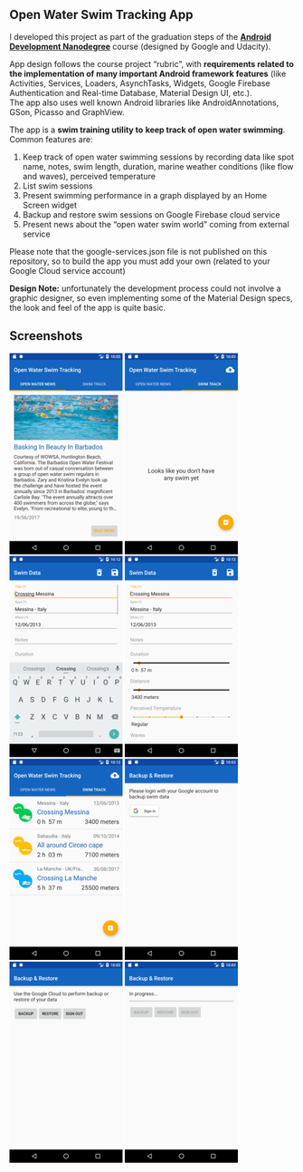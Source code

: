 
<h2 id="open-water-swim-tracking-app"><strong>Open Water Swim Tracking App</strong></h2>

<p>I developed this project as part of the graduation steps of the <a href="https://www.udacity.com/course/android-developer-nanodegree-by-google--nd801" target="_blank"><strong>Android Development Nanodegree</strong></a> course (designed by Google and Udacity).</p>

<p>App design follows the course project “rubric”, with <strong>requirements related to the implementation of many important Android framework features</strong> (like Activities, Services, Loaders, AsynchTasks, Widgets, Google Firebase Authentication and Real-time Database, Material Design UI, etc.).  <br>
The app also uses well known Android libraries like AndroidAnnotations, GSon, Picasso and GraphView.</p>

<p>The app is a <strong>swim training utility to</strong> <strong>keep track of open water swimming</strong>. Common features are:</p>

<ol>
<li>Keep track of open water swimming sessions by recording data like spot name, notes, swim length, duration, marine weather conditions (like flow and waves), perceived temperature</li>
<li>List swim sessions</li>
<li>Present swimming performance in a graph displayed by an Home Screen widget</li>
<li>Backup and restore swim sessions on Google Firebase cloud service</li>
<li>Present news about the “open water swim world” coming from external service</li>
</ol>

<p>Please note that the google-services.json file is not published on this repository, so to build the app you must add your own (related to your Google Cloud service account)</p>

<p><strong>Design Note:</strong> unfortunately the development process could not involve a graphic designer, so even implementing some of the Material Design specs, the look and feel of the app is quite basic.</p>

<h2 id="screenshots">Screenshots</h2>

<p>
<img src="https://github.com/fabiobeoni/android-open-water-swim-tracking/blob/master/github_info_page/1.png?raw=true" alt="Open water swimming news" title="">
<img src="https://github.com/fabiobeoni/android-open-water-swim-tracking/blob/master/github_info_page/2.png?raw=true" alt="Swimming sessions" title="">
<img src="https://github.com/fabiobeoni/android-open-water-swim-tracking/blob/master/github_info_page/3.png?raw=true" alt="Track swimming data" title="">
<img src="https://github.com/fabiobeoni/android-open-water-swim-tracking/blob/master/github_info_page/4.png?raw=true" alt="Track swimming data" title="">
<img src="https://github.com/fabiobeoni/android-open-water-swim-tracking/blob/master/github_info_page/5.png?raw=true" alt="Swimming sessions - full" title="">
<img src="https://github.com/fabiobeoni/android-open-water-swim-tracking/blob/master/github_info_page/6.png?raw=true" alt="Login to backup" title="">
<img src="https://github.com/fabiobeoni/android-open-water-swim-tracking/blob/master/github_info_page/7.png?raw=true" alt="Backup" title="">
<img src="https://github.com/fabiobeoni/android-open-water-swim-tracking/blob/master/github_info_page/8.png?raw=true" alt="Restore" title="">
</
